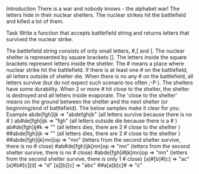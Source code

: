 Introduction
There is a war and nobody knows - the alphabet war! The letters hide in their nuclear shelters. The nuclear strikes hit the battlefield and killed a lot of them.

Task
Write a function that accepts battlefield string and returns letters that survived the nuclear strike.

The battlefield string consists of only small letters, #,[ and ].
The nuclear shelter is represented by square brackets []. The letters inside the square brackets represent letters inside the shelter.
The # means a place where nuclear strike hit the battlefield. If there is at least one # on the battlefield, all letters outside of shelter die. When there is no any # on the battlefield, all letters survive (but do not expect such scenario too often ;-P ).
The shelters have some durability. When 2 or more # hit close to the shelter, the shelter is destroyed and all letters inside evaporate. The 'close to the shelter' means on the ground between the shelter and the next shelter (or beginning/end of battlefield). The below samples make it clear for you.
Example
abde[fgh]ijk     => "abdefghijk"  (all letters survive because there is no # )
ab#de[fgh]ijk    => "fgh" (all letters outside die because there is a # )
ab#de[fgh]ij#k   => ""  (all letters dies, there are 2 # close to the shellter )
##abde[fgh]ijk   => ""  (all letters dies, there are 2 # close to the shellter )
##abde[fgh]ijk[mn]op => "mn" (letters from the second shelter survive, there is no # close)
#ab#de[fgh]ijk[mn]op => "mn" (letters from the second shelter survive, there is no # close)
#abde[fgh]i#jk[mn]op => "mn" (letters from the second shelter survive, there is only 1 # close)
[a]#[b]#[c]  => "ac"
[a]#b#[c][d] => "d"
[a][b][c]    => "abc"
##a[a]b[c]#  => "c"
